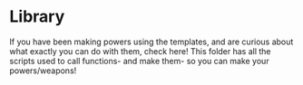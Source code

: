 # Library
If you have been making powers using the templates, and are curious about what exactly you can do with them, check here! This folder has all the scripts used to call functions- and make them- so you can make your powers/weapons!